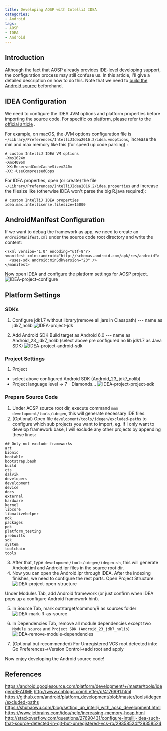 ```yaml
---
title: Developing AOSP with IntelliJ IDEA
categories:
- Android
tags:
- AOSP
- IDEA
- Android
---
```

## Introduction

Although the fact that AOSP already provides IDE-level developing support, the configuration process may still confuse us. In this article, I'll give a detailed description on how to do this. Note that we need to [build the Android source](https://source.android.com/source/requirements.html) beforehand.

<!-- more -->

## IDEA Configuration

We need to configure the IDEA JVM options and platform properties before importing the source code. For specific os platform, please refer to the [official article](https://intellij-support.jetbrains.com/hc/en-us/articles/206544869-Configuring-JVM-options-and-platform-properties) . 

For example, on macOS, the JVM options configuration file is
`~/Library/Preferences/IntelliJIdea2016.2/idea.vmoptions`, increase the min and max memory like this (for speed up code parsing) :

```
# custom IntelliJ IDEA VM options
-Xms1024m
-Xmx4096m
-XX:ReservedCodeCacheSize=240m
-XX:+UseCompressedOops
```
For IDEA properties, open (or create) the file `~/Library/Preferences/IntelliJIdea2016.2/idea.properties` and increase the filesize like (otherwise IDEA won't parse the big R.java required):

```
# custom IntelliJ IDEA properties
idea.max.intellisense.filesize=15000
```

## AndroidManifest Configuration

If we want to debug the framework as app, we need to create an `AndroidManifest.xml` under the source code root directory and write the content:

```
<?xml version="1.0" encoding="utf-8"?>
<manifest xmlns:android="http://schemas.android.com/apk/res/android">
  <uses-sdk android:minSdkVersion="23" />
</manifest>
```

Now open IDEA and configure the platform settings for AOSP project.
![IDEA-project-configure](media/IDEA-project-configure.png)


## Platform Settings

### SDKs
  1. Configure jdk1.7 without library(remove all jars in Classpath) --- name as jdk7_nolib
![IDEA-project-jdk](media/IDEA-project-jdk.png)

  
  2. Add Android SDK Build target as Android 6.0 --- name as Android_23_jdk7_nolib
  (select above pre configured no lib jdk1.7 as Java SDK)
  ![IDEA-project-android-sdk](media/IDEA-project-android-sdk.png)


### Project Settings
1. Project
  - select above configured Android SDK (Android_23_jdk7_nolib)
  - Project language level -> 7 - Diamonds...
![IDEA-project-project-sdk](media/IDEA-project-project-sdk.png)

### Prepare Source Code
1. Under AOSP source root dir, execute command `mmm development/tools/idegen`, this will generate necessary IDE files. 
2. (Optional) Open file `development/tools/idegen/excluded-paths` to configure which sub projects you want to import, eg. if I only want to develop framework base, I will exclude any other projects by appending these lines:
```
## Only not exclude frameworks
art
bionic
bootable
bootstrap.bash
build
cts
dalvik
developers
development
device
docs
external
hardware
kernel
libcore
libnativehelper
ndk
packages
pdk
platform_testing
prebuilts
sdk
system
toolchain
tools
``` 
3. After that, type `development/tools/idegen/idegen.sh`, this will generate Android.iml and Android.ipr files in the source root dir.
4. Now you can open the Android.ipr through IDEA. After the indexing finishes, we need to configure the rest parts. Open Project Structure:
![IDEA-project-open-structure](media/IDEA-project-open-structure.png)

Under Modules Tab, add Android framework (or just confirm when IDEA pops up a configure Android framework hint).

5. In Source Tab, mark out/target/common/R as sources folder 
   ![IDEA-mark-R-as-source](media/IDEA-mark-R-as-source.png)

6. In Dependencies Tab, remove all module dependencies except two `Module source` and `Project SDK (Android_23_jdk7_nolib)`
![IDEA-remove-module-dependencies](media/IDEA-remove-module-dependencies.png)

7. (Optional but recommended) For Unregistered VCS root detected info:
 Go Preferences->Version Control->add root and apply

Now enjoy developing the Android source code!

## References  
https://android.googlesource.com/platform/development/+/master/tools/idegen/README
http://www.cnblogs.com/Lefter/p/4176991.html
https://github.com/android/platform_development/blob/master/tools/idegen/excluded-paths
https://shuhaowu.com/blog/setting_up_intellij_with_aosp_development.html
https://www.jetbrains.com/idea/help/increasing-memory-heap.html
http://stackoverflow.com/questions/27690431/configure-intellij-idea-such-that-source-detected-in-git-but-unregistered-vcs-ro/29358524#29358524


